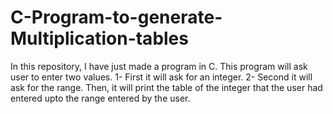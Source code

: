 # C-Program-to-generate-Multiplication-tables
In this repository, I have just made a program in C. This program will ask user to enter two values.
1- First it will ask for an integer.
2- Second it will ask for the range.
Then, it will print the table of the integer that the user had entered upto the range entered by the user.
